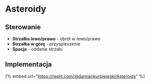 # Asteroidy

## Sterowanie

* **Strzałka lewo/prawo** - obrót w lewo/prawo
* **Strzałka w górę** - przyspieszenie
* **Spacja** - oddanie strzału

## Implementacja

{% embed url="https://replit.com/@damiankurpiewski/Asteroids" %}
